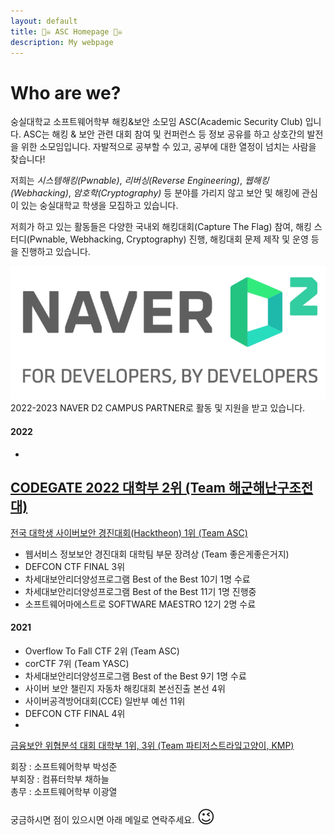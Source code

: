 ```yaml
---
layout: default
title: 🏴‍☠️ ASC Homepage 🏴‍☠️
description: My webpage
---
```

# Who are we?
숭실대학교 소프트웨어학부 해킹&보안 소모임 ASC(Academic Security Club) 입니다. ASC는 해킹 & 보안 관련 대회 참여 및 컨퍼런스 등 정보 공유를 하고 상호간의 발전을 위한 소모임입니다. 자발적으로 공부할 수 있고, 공부에 대한 열정이 넘치는 사람을 찾습니다!

저희는 *시스템해킹(Pwnable)*, *리버싱(Reverse Engineering)*, *웹해킹(Webhacking)*, *암호학(Cryptography)* 등 분야를 가리지 않고 보안 및 해킹에 관심이 있는 숭실대학교 학생을 모집하고 있습니다. 

저희가 하고 있는 활동들은 다양한 국내외 해킹대회(Capture The Flag) 참여, 해킹 스터디(Pwnable, Webhacking, Cryptography) 진행, 해킹대회 문제 제작 및 운영 등을 진행하고 있습니다.

<img src="assets/img/naver_d2_slogan.png" alt="">
2022-2023 NAVER D2 CAMPUS PARTNER로 활동 및 지원을 받고 있습니다.

#### 2022
- 
[CODEGATE 2022 대학부 2위 (Team 해군해난구조전대)](https://www.edaily.co.kr/news/read?newsId=03958966632523752&mediaCodeNo=257)
- 
[전국 대학생 사이버보안 경진대회(Hacktheon) 1위 (Team ASC)](https://www.smartcitytoday.co.kr/news/articleView.html?idxno=24207)
- 웹서비스 정보보안 경진대회 대학팀 부문 장려상 (Team 좋은게좋은거지)
- DEFCON CTF FINAL 3위
- 차세대보안리더양성프로그램 Best of the Best 10기 1명 수료
- 차세대보안리더양성프로그램 Best of the Best 11기 1명 진행중
- 소프트웨어마에스트로 SOFTWARE MAESTRO 12기 2명 수료

#### 2021
- Overflow To Fall CTF 2위 (Team ASC)
- corCTF 7위 (Team YASC)
- 차세대보안리더양성프로그램 Best of the Best 9기 1명 수료
- 사이버 보안 챌린지 자동차 해킹대회 본선진출 본선 4위
- 사이버공격방어대회(CCE) 일반부 예선 11위
- DEFCON CTF FINAL 4위
- 
[금융보안 위협분석 대회 대학부 1위, 3위 (Team 파티저스트라잌고양이, KMP)](https://www.boannews.com/media/view.asp?idx=101909)

회장 : 소프트웨어학부 박성준  
부회장 : 컴퓨터학부 채하늘  
총무 : 소프트웨어학부 이광열  

궁금하시면 점이 있으시면 아래 메일로 연락주세요. <span style="font-size: 2em;">😉</span>
